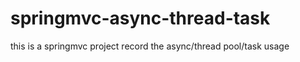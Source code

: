 springmvc-async-thread-task
===========================

this is a springmvc project record the async/thread pool/task usage

